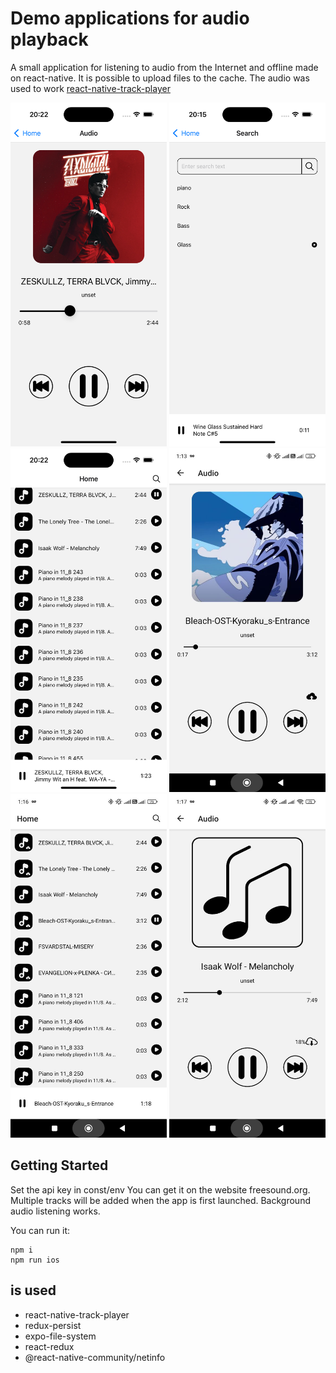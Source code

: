 # Demo applications for audio playback
A small application for listening to audio from the Internet and offline made on react-native. It is possible to upload files to the cache. The audio was used to work [react-native-track-player](https://rntp.dev/docs/basics/installation)

<img src="./src/assets/screen/1.png" width="250" height="550"> 
<img src="./src/assets/screen/2.png" width="250" height="550"> 
<img src="./src/assets/screen/3.png" width="250" height="550"> 
<img src="./src/assets/screen/4.jpg" width="250" height="550"> 
<img src="./src/assets/screen/5.jpg" width="250" height="550"> 
<img src="./src/assets/screen/6.jpg" width="250" height="550"> 

## Getting Started
Set the api key in const/env
You can get it on the website freesound.org. Multiple tracks will be added when the app is first launched. Background audio listening works.

You can run it:
```
npm i
npm run ios
```
## is used
- react-native-track-player
- redux-persist
- expo-file-system
- react-redux
- @react-native-community/netinfo